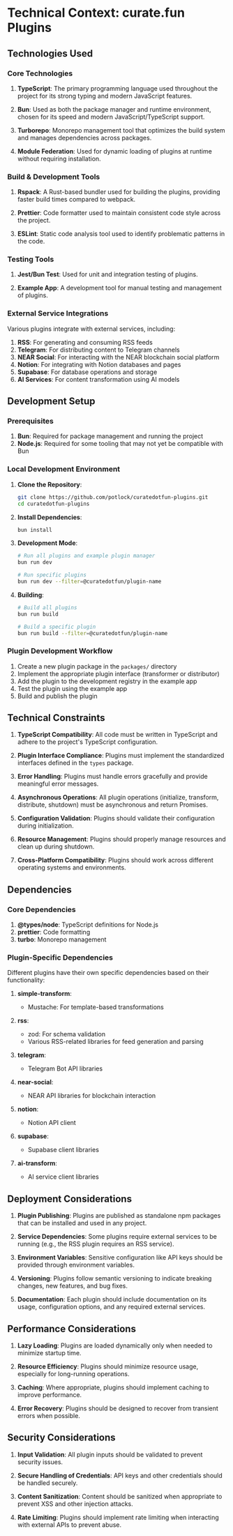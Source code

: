 # Technical Context: curate.fun Plugins

## Technologies Used

### Core Technologies

1. **TypeScript**: The primary programming language used throughout the project for its strong typing and modern JavaScript features.

2. **Bun**: Used as both the package manager and runtime environment, chosen for its speed and modern JavaScript/TypeScript support.

3. **Turborepo**: Monorepo management tool that optimizes the build system and manages dependencies across packages.

4. **Module Federation**: Used for dynamic loading of plugins at runtime without requiring installation.

### Build & Development Tools

1. **Rspack**: A Rust-based bundler used for building the plugins, providing faster build times compared to webpack.

2. **Prettier**: Code formatter used to maintain consistent code style across the project.

3. **ESLint**: Static code analysis tool used to identify problematic patterns in the code.

### Testing Tools

1. **Jest/Bun Test**: Used for unit and integration testing of plugins.

2. **Example App**: A development tool for manual testing and management of plugins.

### External Service Integrations

Various plugins integrate with external services, including:

1. **RSS**: For generating and consuming RSS feeds
2. **Telegram**: For distributing content to Telegram channels
3. **NEAR Social**: For interacting with the NEAR blockchain social platform
4. **Notion**: For integrating with Notion databases and pages
5. **Supabase**: For database operations and storage
6. **AI Services**: For content transformation using AI models

## Development Setup

### Prerequisites

1. **Bun**: Required for package management and running the project
2. **Node.js**: Required for some tooling that may not yet be compatible with Bun

### Local Development Environment

1. **Clone the Repository**:
   ```bash
   git clone https://github.com/potlock/curatedotfun-plugins.git
   cd curatedotfun-plugins
   ```

2. **Install Dependencies**:
   ```bash
   bun install
   ```

3. **Development Mode**:
   ```bash
   # Run all plugins and example plugin manager
   bun run dev

   # Run specific plugins
   bun run dev --filter=@curatedotfun/plugin-name
   ```

4. **Building**:
   ```bash
   # Build all plugins
   bun run build

   # Build a specific plugin
   bun run build --filter=@curatedotfun/plugin-name
   ```

### Plugin Development Workflow

1. Create a new plugin package in the `packages/` directory
2. Implement the appropriate plugin interface (transformer or distributor)
3. Add the plugin to the development registry in the example app
4. Test the plugin using the example app
5. Build and publish the plugin

## Technical Constraints

1. **TypeScript Compatibility**: All code must be written in TypeScript and adhere to the project's TypeScript configuration.

2. **Plugin Interface Compliance**: Plugins must implement the standardized interfaces defined in the `types` package.

3. **Error Handling**: Plugins must handle errors gracefully and provide meaningful error messages.

4. **Asynchronous Operations**: All plugin operations (initialize, transform, distribute, shutdown) must be asynchronous and return Promises.

5. **Configuration Validation**: Plugins should validate their configuration during initialization.

6. **Resource Management**: Plugins should properly manage resources and clean up during shutdown.

7. **Cross-Platform Compatibility**: Plugins should work across different operating systems and environments.

## Dependencies

### Core Dependencies

1. **@types/node**: TypeScript definitions for Node.js
2. **prettier**: Code formatting
3. **turbo**: Monorepo management

### Plugin-Specific Dependencies

Different plugins have their own specific dependencies based on their functionality:

1. **simple-transform**:
   - Mustache: For template-based transformations

2. **rss**:
   - zod: For schema validation
   - Various RSS-related libraries for feed generation and parsing

3. **telegram**:
   - Telegram Bot API libraries

4. **near-social**:
   - NEAR API libraries for blockchain interaction

5. **notion**:
   - Notion API client

6. **supabase**:
   - Supabase client libraries

7. **ai-transform**:
   - AI service client libraries

## Deployment Considerations

1. **Plugin Publishing**: Plugins are published as standalone npm packages that can be installed and used in any project.

2. **Service Dependencies**: Some plugins require external services to be running (e.g., the RSS plugin requires an RSS service).

3. **Environment Variables**: Sensitive configuration like API keys should be provided through environment variables.

4. **Versioning**: Plugins follow semantic versioning to indicate breaking changes, new features, and bug fixes.

5. **Documentation**: Each plugin should include documentation on its usage, configuration options, and any required external services.

## Performance Considerations

1. **Lazy Loading**: Plugins are loaded dynamically only when needed to minimize startup time.

2. **Resource Efficiency**: Plugins should minimize resource usage, especially for long-running operations.

3. **Caching**: Where appropriate, plugins should implement caching to improve performance.

4. **Error Recovery**: Plugins should be designed to recover from transient errors when possible.

## Security Considerations

1. **Input Validation**: All plugin inputs should be validated to prevent security issues.

2. **Secure Handling of Credentials**: API keys and other credentials should be handled securely.

3. **Content Sanitization**: Content should be sanitized when appropriate to prevent XSS and other injection attacks.

4. **Rate Limiting**: Plugins should implement rate limiting when interacting with external APIs to prevent abuse.
